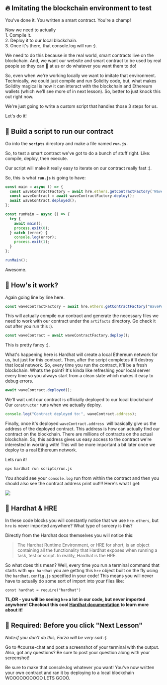 🔥 Imitating the blockchain environment to test
-----------------------------------------------

You've done it. You written a smart contract. You're a champ!

Now we need to actually\
1\. Compile it.\
2\. Deploy it to our local blockchain.\
3\. Once it's there, that console.log will run :).

We need to do this because in the real world, smart contracts live on the blockchain. And, we want our website and smart contract to be used by real people so they can 👋 at us or do whatever you want them to do!

So, even when we're working locally we want to imitate that environment. Technically, we could just compile and run Solidity code, but, what makes Solidity magical is how it can interact with the blockchain and Ethereum wallets (which we'll see more of in next lesson). So, better to just knock this out right now.

We're just going to write a custom script that handles those 3 steps for us.

Let's do it!

📝 Build a script to run our contract
-------------------------------------

Go into the **`scripts`** directory and make a file named **`run.js`.** 

So, to test a smart contract we've got to do a bunch of stuff right. Like: compile, deploy, then execute.

Our script will make it really easy to iterate on our contract really fast :).

So, this is what **`run.js`** is going to have:

```javascript
const main = async () => {
  const waveContractFactory = await hre.ethers.getContractFactory('WavePortal');
  const waveContract = await waveContractFactory.deploy();
  await waveContract.deployed();
};

const runMain = async () => {
  try {
    await main();
    process.exit(0);
  } catch (error) {
    console.log(error);
    process.exit(1);
  }
};

runMain();
```

Awesome.

🤔 How's it work?
-----------------

Again going line by line here.

```javascript
const waveContractFactory = await hre.ethers.getContractFactory("WavePortal");
```

This will actually compile our contract and generate the necessary files we need to work with our contract under the `artifacts` directory. Go check it out after you run this :).

```javascript
const waveContract = await waveContractFactory.deploy();
```

This is pretty fancy :). 

What's happening here is Hardhat will create a local Ethereum network for us, but just for this contract. Then, after the script completes it'll destroy that local network. So, every time you run the contract, it'll be a fresh blockchain. Whats the point? It's kinda like refreshing your local server every time so you always start from a clean slate which makes it easy to debug errors.

```javascript
await waveContract.deployed();
```

We'll wait until our contract is officially deployed to our local blockchain! Our `constructor` runs when we actually deploy.

```javascript
console.log("Contract deployed to:", waveContract.address);
```

Finally, once it's deployed `waveContract.address`  will basically give us the address of the deployed contract. This address is how can actually find our contract on the blockchain. There are millions of contracts on the actual blockchain. So, this address gives us easy access to the contract we're interested in working with! This will be more important a bit later once we deploy to a real Ethereum network.

Lets run it!

```bash
npx hardhat run scripts/run.js
```

You should see your `console.log` run from within the contract and then you should also see the contract address print out!!! Here's what I get:

![](https://i.imgur.com/ug79rOM.png)


🎩 Hardhat & HRE
----------------

In these code blocks you will constantly notice that we use `hre.ethers`, but `hre` is never imported anywhere? What type of sorcery is this? 

Directly from the Hardhat docs themselves you will notice this:

> The Hardhat Runtime Environment, or HRE for short, is an object containing all the functionality that Hardhat exposes when running a task, test or script. In reality, Hardhat is the HRE.

So what does this mean? Well, every time you run a terminal command that starts with `npx hardhat` you are getting this `hre` object built on the fly using the `hardhat.config.js` specified in your code! This means you will never have to actually do some sort of import into your files like:

`const hardhat = require("hardhat")`

**TL;DR - you will be seeing `hre` a lot in our code, but never imported anywhere! Checkout this cool [Hardhat documentation](https://hardhat.org/advanced/hardhat-runtime-environment.html) to learn more about it!**

🚨 Required: Before you click "Next Lesson"
-------------------------------------------

*Note:if you don't do this, Farza will be very sad :(.*

Go to #course-chat and post a screenshot of your terminal with the output. Also, got any questions? Be sure to post your question along with your screenshot!

Be sure to make that console.log whatever you want! You've now written your own contract and ran it by deploying to a local blockchain WOOOOOOOOOO LETS GOOO.